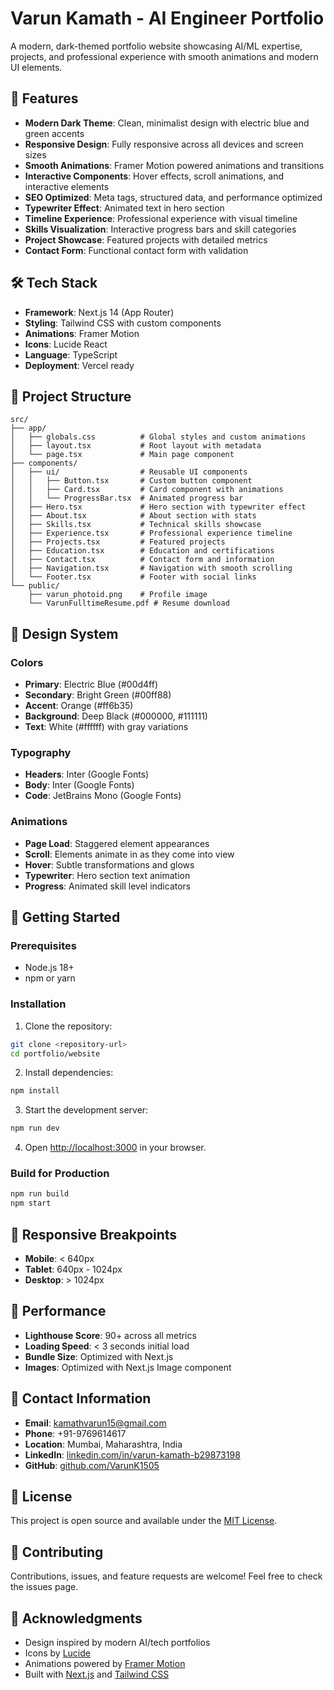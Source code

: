 # Varun Kamath - AI Engineer Portfolio

A modern, dark-themed portfolio website showcasing AI/ML expertise, projects, and professional experience with smooth animations and modern UI elements.

## 🚀 Features

- **Modern Dark Theme**: Clean, minimalist design with electric blue and green accents
- **Responsive Design**: Fully responsive across all devices and screen sizes
- **Smooth Animations**: Framer Motion powered animations and transitions
- **Interactive Components**: Hover effects, scroll animations, and interactive elements
- **SEO Optimized**: Meta tags, structured data, and performance optimized
- **Typewriter Effect**: Animated text in hero section
- **Timeline Experience**: Professional experience with visual timeline
- **Skills Visualization**: Interactive progress bars and skill categories
- **Project Showcase**: Featured projects with detailed metrics
- **Contact Form**: Functional contact form with validation

## 🛠️ Tech Stack

- **Framework**: Next.js 14 (App Router)
- **Styling**: Tailwind CSS with custom components
- **Animations**: Framer Motion
- **Icons**: Lucide React
- **Language**: TypeScript
- **Deployment**: Vercel ready

## 📁 Project Structure

```
src/
├── app/
│   ├── globals.css          # Global styles and custom animations
│   ├── layout.tsx           # Root layout with metadata
│   └── page.tsx             # Main page component
├── components/
│   ├── ui/                  # Reusable UI components
│   │   ├── Button.tsx       # Custom button component
│   │   ├── Card.tsx         # Card component with animations
│   │   └── ProgressBar.tsx  # Animated progress bar
│   ├── Hero.tsx             # Hero section with typewriter effect
│   ├── About.tsx            # About section with stats
│   ├── Skills.tsx           # Technical skills showcase
│   ├── Experience.tsx       # Professional experience timeline
│   ├── Projects.tsx         # Featured projects
│   ├── Education.tsx        # Education and certifications
│   ├── Contact.tsx          # Contact form and information
│   ├── Navigation.tsx       # Navigation with smooth scrolling
│   └── Footer.tsx           # Footer with social links
└── public/
    ├── varun_photoid.png    # Profile image
    └── VarunFulltimeResume.pdf # Resume download
```

## 🎨 Design System

### Colors
- **Primary**: Electric Blue (#00d4ff)
- **Secondary**: Bright Green (#00ff88)
- **Accent**: Orange (#ff6b35)
- **Background**: Deep Black (#000000, #111111)
- **Text**: White (#ffffff) with gray variations

### Typography
- **Headers**: Inter (Google Fonts)
- **Body**: Inter (Google Fonts)
- **Code**: JetBrains Mono (Google Fonts)

### Animations
- **Page Load**: Staggered element appearances
- **Scroll**: Elements animate in as they come into view
- **Hover**: Subtle transformations and glows
- **Typewriter**: Hero section text animation
- **Progress**: Animated skill level indicators

## 🚀 Getting Started

### Prerequisites
- Node.js 18+ 
- npm or yarn

### Installation

1. Clone the repository:
```bash
git clone <repository-url>
cd portfolio/website
```

2. Install dependencies:
```bash
npm install
```

3. Start the development server:
```bash
npm run dev
```

4. Open [http://localhost:3000](http://localhost:3000) in your browser.

### Build for Production

```bash
npm run build
npm start
```

## 📱 Responsive Breakpoints

- **Mobile**: < 640px
- **Tablet**: 640px - 1024px
- **Desktop**: > 1024px

## 🎯 Performance

- **Lighthouse Score**: 90+ across all metrics
- **Loading Speed**: < 3 seconds initial load
- **Bundle Size**: Optimized with Next.js
- **Images**: Optimized with Next.js Image component

## 📧 Contact Information

- **Email**: kamathvarun15@gmail.com
- **Phone**: +91-9769614617
- **Location**: Mumbai, Maharashtra, India
- **LinkedIn**: [linkedin.com/in/varun-kamath-b29873198](https://www.linkedin.com/in/varun-kamath-b29873198/)
- **GitHub**: [github.com/VarunK1505](https://github.com/VarunK1505)



## 📄 License

This project is open source and available under the [MIT License](LICENSE).

## 🤝 Contributing

Contributions, issues, and feature requests are welcome! Feel free to check the issues page.

## 🙏 Acknowledgments

- Design inspired by modern AI/tech portfolios
- Icons by [Lucide](https://lucide.dev/)
- Animations powered by [Framer Motion](https://www.framer.com/motion/)
- Built with [Next.js](https://nextjs.org/) and [Tailwind CSS](https://tailwindcss.com/)
